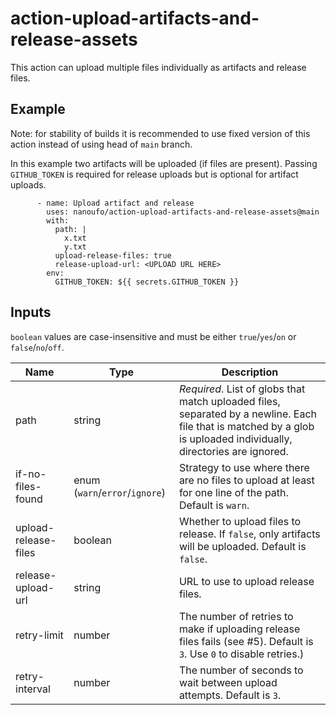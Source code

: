 # action-upload-artifacts-and-release-assets

This action can upload multiple files individually as artifacts and release files.

## Example

Note: for stability of builds it is recommended to use fixed version of this action instead of using head of `main` branch.

In this example two artifacts will be uploaded (if files are present).
Passing `GITHUB_TOKEN` is required for release uploads but is optional for artifact uploads.

```
      - name: Upload artifact and release
        uses: nanoufo/action-upload-artifacts-and-release-assets@main
        with:
          path: |
            x.txt
            y.txt
          upload-release-files: true
          release-upload-url: <UPLOAD URL HERE>
        env:
          GITHUB_TOKEN: ${{ secrets.GITHUB_TOKEN }}
```

## Inputs

`boolean` values are case-insensitive and must be either `true`/`yes`/`on` or `false`/`no`/`off`.

| Name | Type | Description |
| ---- | ---  | ----------- |
| path | string | _Required_. List of globs that match uploaded files, separated by a newline. Each file that is matched by a glob is uploaded individually, directories are ignored. |
| if-no-files-found | enum (`warn`/`error`/`ignore`) | Strategy to use where there are no files to upload at least for one line of the path. Default is `warn`. |
| upload-release-files  | boolean | Whether to upload files to release. If `false`, only artifacts will be uploaded. Default is `false`. |
| release-upload-url  | string | URL to use to upload release files. |
| retry-limit  | number | The number of retries to make if uploading release files fails (see #5). Default is `3`. Use `0` to disable retries.) |
| retry-interval  | number | The number of seconds to wait between upload attempts. Default is `3`. |
